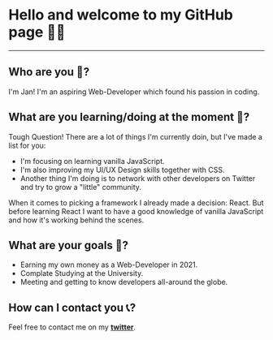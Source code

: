 # Hello and welcome to my GitHub page 👋🏼
---
## Who are you 🤨?
I'm Jan! I'm an aspiring Web-Developer which found his passion in coding.

## What are you learning/doing at the moment 🧐?
Tough Question! There are a lot of things I'm currently doin, but I've made a list for you:

- I'm focusing on learning vanilla JavaScript.
- I'm also improving my UI/UX Design skills together with CSS.
- Another thing I'm doing is to network with other developers on Twitter and try to grow a "little" community.

When it comes to picking a framework I already made a decision: React. But before learning React I want to have a good knowledge of vanilla JavaScript and how it's working behind the scenes.

## What are your goals 🎯?
- Earning my own money as a Web-Developer in 2021.
- Complate Studying at the University.
- Meeting and getting to know developers all-around the globe.

## How can I contact you 📞?
Feel free to contact me on my **[twitter](https://twitter.com/shihabyaqob)**.
